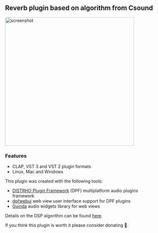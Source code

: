 Reverb plugin based on algorithm from Csound 
--------------------------------------------

<img width="420" alt="screenshot" src="https://user-images.githubusercontent.com/930494/162618384-445a9a39-44a2-4baf-95ed-4ba30f7ab816.png">

### Features

* CLAP, VST 3 and VST 2 plugin formats
* Linux, Mac and Windows

This plugin was created with the following tools:

- [DISTRHO Plugin Framework](https://github.com/DISTRHO/DPF) (DPF) multiplatform audio plugins framework
- [dpfwebui](https://github.com/lucianoiam/dpfwebui) web view user interface support for DPF plugins
- [Guinda](https://github.com/lucianoiam/guinda) audio widgets library for web views

Details on the DSP algorithm can be found [here](http://www.csounds.com/manual/html/reverbsc.html).

If you think this plugin is worth it please consider donating 🍺.
